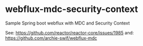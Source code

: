 # webflux-mdc-security-context

Sample Spring boot webflux with MDC and Security Context

See: https://github.com/reactor/reactor-core/issues/1985
and: https://github.com/archie-swif/webflux-mdc